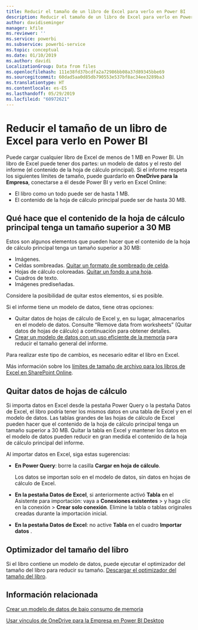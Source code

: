 ```yaml
---
title: Reducir el tamaño de un libro de Excel para verlo en Power BI
description: Reducir el tamaño de un libro de Excel para verlo en Power BI
author: davidiseminger
manager: kfile
ms.reviewer: ''
ms.service: powerbi
ms.subservice: powerbi-service
ms.topic: conceptual
ms.date: 01/10/2019
ms.author: davidi
LocalizationGroup: Data from files
ms.openlocfilehash: 111e38fd37bcdfa2a72986bb08a37d89345bbe69
ms.sourcegitcommit: 60dad5aa0d85db790553e537bf8ac34ee3289ba3
ms.translationtype: HT
ms.contentlocale: es-ES
ms.lasthandoff: 05/29/2019
ms.locfileid: "60972621"
---
```

# <a name="reduce-the-size-of-an-excel-workbook-to-view-it-in-power-bi"></a>Reducir el tamaño de un libro de Excel para verlo en Power BI
Puede cargar cualquier libro de Excel de menos de 1 MB en Power BI. Un libro de Excel puede tener dos partes: un modelo de datos y el resto del informe (el contenido de la hoja de cálculo principal). Si el informe respeta los siguientes límites de tamaño, puede guardarlo en **OneDrive para la Empresa**, conectarse a él desde Power BI y verlo en Excel Online:

* El libro como un todo puede ser de hasta 1 MB.
* El contenido de la hoja de cálculo principal puede ser de hasta 30 MB.

## <a name="what-makes-core-worksheet-contents-larger-than-30-mb"></a>Qué hace que el contenido de la hoja de cálculo principal tenga un tamaño superior a 30 MB
Estos son algunos elementos que pueden hacer que el contenido de la hoja de cálculo principal tenga un tamaño superior a 30 MB:

* Imágenes.
* Celdas sombreadas. [Quitar un formato de sombreado de celda](https://support.office.com/article/Add-or-change-the-background-color-of-cells-ac10f131-b847-428f-b656-d65375fb815e).
* Hojas de cálculo coloreadas. [Quitar un fondo a una hoja](https://support.office.com/article/add-or-remove-a-sheet-background-3577a762-8450-4556-96a2-cc265abc00a8).
* Cuadros de texto.
* Imágenes prediseñadas.

Considere la posibilidad de quitar estos elementos, si es posible. 

Si el informe tiene un modelo de datos, tiene otras opciones: 

* Quitar datos de hojas de cálculo de Excel y, en su lugar, almacenarlos en el modelo de datos. Consulte “Remove data from worksheets” (Quitar datos de hojas de cálculo) a continuación para obtener detalles. 
* [Crear un modelo de datos con un uso eficiente de la memoria](https://support.office.com/article/Create-a-memory-efficient-Data-Model-using-Excel-2013-and-the-Power-Pivot-add-in-951c73a9-21c4-46ab-9f5e-14a2833b6a70) para reducir el tamaño general del informe.

Para realizar este tipo de cambios, es necesario editar el libro en Excel.

Más información sobre los [límites de tamaño de archivo para los libros de Excel en SharePoint Online](https://support.office.com/article/File-size-limits-for-workbooks-in-SharePoint-Online-9e5bc6f8-018f-415a-b890-5452687b325e).

## <a name="remove-data-from-worksheets"></a>Quitar datos de hojas de cálculo
Si importa datos en Excel desde la pestaña Power Query o la pestaña Datos de Excel, el libro podría tener los mismos datos en una tabla de Excel y en el modelo de datos. Las tablas grandes de las hojas de cálculo de Excel pueden hacer que el contenido de la hoja de cálculo principal tenga un tamaño superior a 30 MB. Quitar la tabla en Excel y mantener los datos en el modelo de datos pueden reducir en gran medida el contenido de la hoja de cálculo principal del informe. 

Al importar datos en Excel, siga estas sugerencias:

* **En Power Query**: borre la casilla **Cargar en hoja de cálculo**.
  
  Los datos se importan solo en el modelo de datos, sin datos en hojas de cálculo de Excel.
* **En la pestaña Datos de Excel**, si anteriormente activó **Tabla** en el Asistente para importación: vaya a **Conexiones existentes** \> y haga clic en la conexión \> **Crear solo conexión**. Elimine la tabla o tablas originales creadas durante la importación inicial.
* **En la pestaña Datos de Excel**: no active **Tabla** en el cuadro **Importar datos** .

## <a name="workbook-size-optimizer"></a>Optimizador del tamaño del libro
Si el libro contiene un modelo de datos, puede ejecutar el optimizador del tamaño del libro para reducir su tamaño. [Descargar el optimizador del tamaño del libro](https://www.microsoft.com/download/details.aspx?id=38793).

## <a name="related-info"></a>Información relacionada
[Crear un modelo de datos de bajo consumo de memoria](https://support.office.com/article/Create-a-memory-efficient-Data-Model-using-Excel-2013-and-the-Power-Pivot-add-in-951c73a9-21c4-46ab-9f5e-14a2833b6a70)

[Usar vínculos de OneDrive para la Empresa en Power BI Desktop](desktop-use-onedrive-business-links.md)


